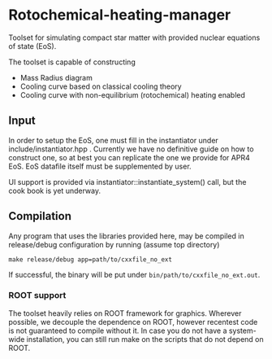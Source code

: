 # Rotochemical-heating-manager

Toolset for simulating compact star matter with provided nuclear equations of state (EoS).

The toolset is capable of constructing
- Mass Radius diagram
- Cooling curve based on classical cooling theory
- Cooling curve with non-equilibrium (rotochemical) heating enabled

## Input

In order to setup the EoS, one must fill in the instantiator under include/instantiator.hpp . Currently we have no definitive guide on how to construct one, so at best you can replicate the one we provide for APR4 EoS. EoS datafile itself must be supplemented by user.

UI support is provided via instantiator::instantiate_system() call, but the cook book is yet underway.

## Compilation

Any program that uses the libraries provided here, may be compiled in release/debug configuration by running (assume top directory)
```
make release/debug app=path/to/cxxfile_no_ext
```
If successful, the binary will be put under `bin/path/to/cxxfile_no_ext.out`.

### ROOT support

The toolset heavily relies on ROOT framework for graphics. Wherever possible, we decouple the dependence on ROOT, however recentest code is not guaranteed to compile without it. In case you do not have a system-wide installation, you can still run make on the scripts that do not depend on ROOT.
